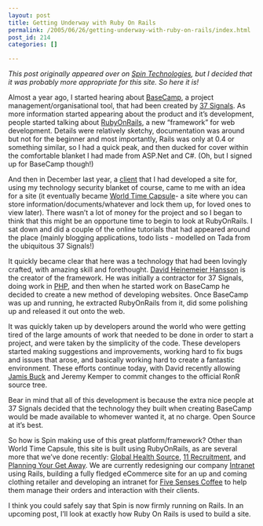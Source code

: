 ```yaml
---
layout: post
title: Getting Underway with Ruby On Rails
permalink: /2005/06/26/getting-underway-with-ruby-on-rails/index.html
post_id: 214
categories: []

---
```


 _This post originally appeared over on <a href="http://www.spintech.com.au">Spin Technologies</a>, but I decided that it was probably more appropriate for this site. So here it is!_

 Almost a year ago, I started hearing about <a href="http://www.basecamphq.com">BaseCamp</a>, a project management/organisational tool, that had been created by <a href="http://www.37signals.com">37 Signals</a>. As more information started appearing about the product and it&rsquo;s development, people started talking about <a href="http://www.rubyonrails.org">RubyOnRails</a>, a new &ldquo;framework&rdquo; for web development. Details were relatively sketchy, documentation was around but not for the beginner and most importantly, Rails was only at 0.4 or something similar, so I had a quick peak, and then ducked for cover within the comfortable blanket I had made from <span class="caps"><span class="caps">ASP</span></span>.Net and C#. (Oh, but I signed up for BaseCamp though!)

 And then in December last year, a <a href="http://www.mashobbies.com.au">client</a> that I had developed a site for, using my technology security blanket of course, came to me with an idea for a site (it eventually became <a href="http://www.worldtimecapsule.com">World Time Capsule</a>- a site where you can store information/documents/whatever and lock them up, for loved ones to view later). There wasn&rsquo;t a lot of money for the project and so I began to think that this might be an opportune time to begin to look at RubyOnRails. I sat down and did a couple of the online tutorials that had appeared around the place (mainly blogging applications, todo lists - modelled on Tada from the ubiquitous 37 Signals!)

 It quickly became clear that here was a technology that had been lovingly crafted, with amazing skill and forethought. <a href="http://www.loudthinking.com">David Heinemeier Hansson</a> is the creator of the framework. He was initially a contractor for 37 Signals, doing work in <a href="http://www.php.net"><span class="caps">PHP</span></a>, and then when he started work on BaseCamp he decided to create a new method of developing websites. Once BaseCamp was up and running, he extracted RubyOnRails from it, did some polishing up and released it out onto the web.

 It was quickly taken up by developers around the world who were getting tired of the large amounts of work that needed to be done in order to start a project, and were taken by the simplicity of the code. These developers started making suggestions and improvements, working hard to fix bugs and issues that arose, and basically working hard to create a fantastic environment. These efforts continue today, with David recently allowing <a href="http://jamis.jamisbuck.org/">Jamis Buck</a> and Jeremy Kemper to commit changes to the official RonR source tree.

 Bear in mind that all of this development is because the extra nice people at 37 Signals decided that the technology they built when creating BaseCamp would be made available to whomever wanted it, at no charge. Open Source at it&rsquo;s best.

 So how is Spin making use of this great platform/framework? Other than World Time Capsule, this site is built using RubyOnRails, as are several more that we&rsquo;ve done recently: <a href="http://www.globalhealth.com.au">Global Health Source</a>, <a href="http://www.11recruitment.com.au">11 Recruitment</a>, and <a href="http://www.planningyourgetaway.com.au">Planning Your Get Away</a>. We are currently redesigning our company <a href="http://www.spintech.com.au/intranets">Intranet</a> using Rails, building a fully fledged eCommerce site for an up and coming clothing retailer and developing an intranet for <a href="http://www.five-senses.com.au">Five Senses Coffee</a> to help them manage their orders and interaction with their clients.

 I think you could safely say that Spin is now firmly running on Rails. In an upcoming post, I&rsquo;ll look at exactly how Ruby On Rails is used to build a site.


